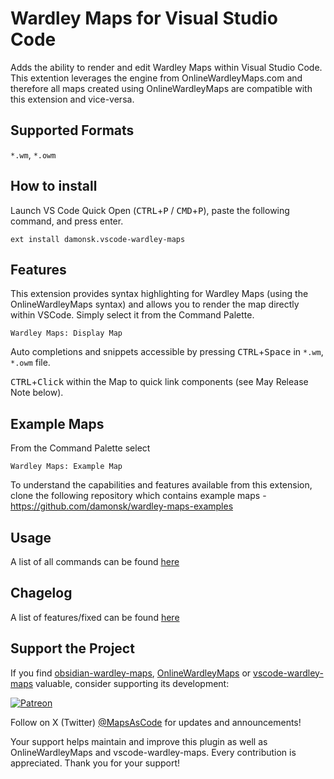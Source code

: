 # Wardley Maps for Visual Studio Code

Adds the ability to render and edit Wardley Maps within Visual Studio Code.  This extention leverages the engine from OnlineWardleyMaps.com and therefore all maps created using OnlineWardleyMaps are compatible with this extension and vice-versa.

## Supported Formats

`*.wm`, `*.owm`

## How to install

Launch VS Code Quick Open (<kbd>CTRL</kbd>+<kbd>P</kbd> / <kbd>CMD</kbd>+<kbd>P</kbd>), paste the following command, and press enter.

`ext install damonsk.vscode-wardley-maps`

## Features

This extension provides syntax highlighting for Wardley Maps (using the OnlineWardleyMaps syntax) and allows you to render the map directly within VSCode. Simply select it from the Command Palette.

`Wardley Maps: Display Map`

Auto completions and snippets accessible by pressing <kbd>CTRL</kbd>+<kbd>Space</kbd>
 in `*.wm`, `*.owm` file. 

 <kbd>CTRL</kbd>+<kbd>Click</kbd> within the Map to quick link components (see May Release Note below).

## Example Maps


From the Command Palette select 

`Wardley Maps: Example Map`

To understand the capabilities and features available from this extension, clone the following repository which contains example maps - <https://github.com/damonsk/wardley-maps-examples>

## Usage
A list of all commands can be found [here](./usage.md)

## Chagelog

A list of features/fixed can be found [here](./CHANGELOG.md)

## Support the Project

If you find [obsidian-wardley-maps](https://github.com/damonsk/obsidian-wardley-maps), [OnlineWardleyMaps](https://github.com/damonsk/onlinewardleymaps) or [vscode-wardley-maps](https://github.com/damonsk/vscode-wardley-maps) valuable, consider supporting its development:

[![Patreon](https://c5.patreon.com/external/logo/become_a_patron_button.png)](https://www.patreon.com/mapsascode/overview)

Follow on X (Twitter) [@MapsAsCode](https://x.com/mapsascode) for updates and announcements!

Your support helps maintain and improve this plugin as well as OnlineWardleyMaps and vscode-wardley-maps. Every contribution is appreciated. Thank you for your support!
